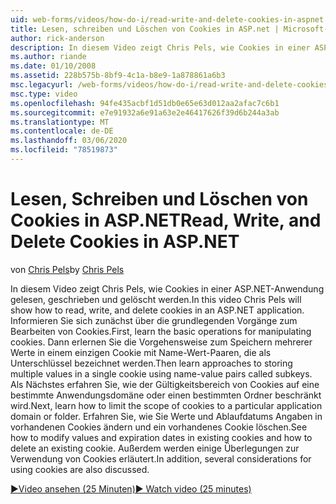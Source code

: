 ```yaml
---
uid: web-forms/videos/how-do-i/read-write-and-delete-cookies-in-aspnet
title: Lesen, schreiben und Löschen von Cookies in ASP.net | Microsoft-Dokumentation
author: rick-anderson
description: In diesem Video zeigt Chris Pels, wie Cookies in einer ASP.NET-Anwendung gelesen, geschrieben und gelöscht werden. Lernen Sie zunächst die grundlegenden Vorgänge zum Manipulieren von cooki kennen...
ms.author: riande
ms.date: 01/10/2008
ms.assetid: 228b575b-8bf9-4c1a-b8e9-1a878861a6b3
msc.legacyurl: /web-forms/videos/how-do-i/read-write-and-delete-cookies-in-aspnet
msc.type: video
ms.openlocfilehash: 94fe435acbf1d51db0e65e63d012aa2afac7c6b1
ms.sourcegitcommit: e7e91932a6e91a63e2e46417626f39d6b244a3ab
ms.translationtype: MT
ms.contentlocale: de-DE
ms.lasthandoff: 03/06/2020
ms.locfileid: "78519873"
---
```

# <a name="read-write-and-delete-cookies-in-aspnet"></a><span data-ttu-id="3fb4d-104">Lesen, Schreiben und Löschen von Cookies in ASP.NET</span><span class="sxs-lookup"><span data-stu-id="3fb4d-104">Read, Write, and Delete Cookies in ASP.NET</span></span>

<span data-ttu-id="3fb4d-105">von [Chris Pels](https://twitter.com/chrispels)</span><span class="sxs-lookup"><span data-stu-id="3fb4d-105">by [Chris Pels](https://twitter.com/chrispels)</span></span>

<span data-ttu-id="3fb4d-106">In diesem Video zeigt Chris Pels, wie Cookies in einer ASP.NET-Anwendung gelesen, geschrieben und gelöscht werden.</span><span class="sxs-lookup"><span data-stu-id="3fb4d-106">In this video Chris Pels will show how to read, write, and delete cookies in an ASP.NET application.</span></span> <span data-ttu-id="3fb4d-107">Informieren Sie sich zunächst über die grundlegenden Vorgänge zum Bearbeiten von Cookies.</span><span class="sxs-lookup"><span data-stu-id="3fb4d-107">First, learn the basic operations for manipulating cookies.</span></span> <span data-ttu-id="3fb4d-108">Dann erlernen Sie die Vorgehensweise zum Speichern mehrerer Werte in einem einzigen Cookie mit Name-Wert-Paaren, die als Unterschlüssel bezeichnet werden.</span><span class="sxs-lookup"><span data-stu-id="3fb4d-108">Then learn approaches to storing multiple values in a single cookie using name-value pairs called subkeys.</span></span> <span data-ttu-id="3fb4d-109">Als Nächstes erfahren Sie, wie der Gültigkeitsbereich von Cookies auf eine bestimmte Anwendungsdomäne oder einen bestimmten Ordner beschränkt wird.</span><span class="sxs-lookup"><span data-stu-id="3fb4d-109">Next, learn how to limit the scope of cookies to a particular application domain or folder.</span></span> <span data-ttu-id="3fb4d-110">Erfahren Sie, wie Sie Werte und Ablaufdatums Angaben in vorhandenen Cookies ändern und ein vorhandenes Cookie löschen.</span><span class="sxs-lookup"><span data-stu-id="3fb4d-110">See how to modify values and expiration dates in existing cookies and how to delete an existing cookie.</span></span> <span data-ttu-id="3fb4d-111">Außerdem werden einige Überlegungen zur Verwendung von Cookies erläutert.</span><span class="sxs-lookup"><span data-stu-id="3fb4d-111">In addition, several considerations for using cookies are also discussed.</span></span>

[<span data-ttu-id="3fb4d-112">&#9654;Video ansehen (25 Minuten)</span><span class="sxs-lookup"><span data-stu-id="3fb4d-112">&#9654; Watch video (25 minutes)</span></span>](https://channel9.msdn.com/Blogs/ASP-NET-Site-Videos/read-write-and-delete-cookies-in-aspnet)
